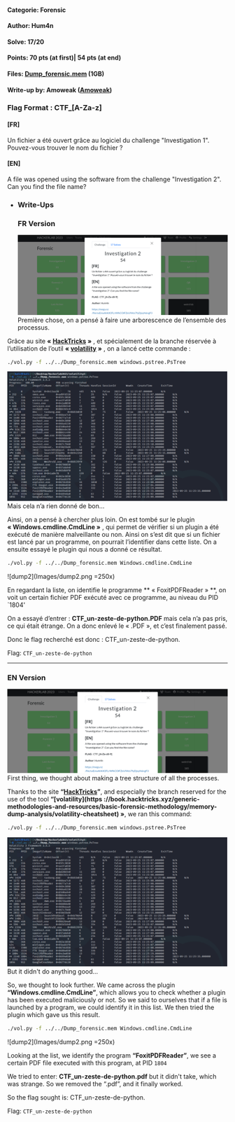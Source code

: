 #### Categorie: Forensic 
#### **Author**: Hum4n
#### Solve: 17/20 
#### Points: 70 pts (at first)| 54 pts (at end)
#### Files: [Dump_forensic.mem]([https://mega.nz/file/sxEmxAhK#2FLrWfkCOlFZeU9Ats7fyDjoyN6ngF3wjAD4HsbSheU](https://mega.nz/file/sxEmxAhK#2FLrWfkCOlFZeU9Ats7fyDjoyN6ngF3wjAD4HsbSheU))    (1GB)
#### Write-up by: Amoweak ([Amoweak](https://tweeter/sinaamand05))  

### Flag Format : CTF_**[A-Za-z]**  
#### **[FR]**
Un fichier a été ouvert grâce au logiciel du challenge "Investigation 1". Pouvez-vous trouver le nom du fichier ?
#### **[EN]**
A file was opened using the software from the challenge "Investigation 2". Can you find the file name?


- ### Write-Ups
  ### FR Version
  ![for](Images/invest2.png)
Première chose, on a pensé à faire une arborescence de l’ensemble des processus.

Grâce au site **« [HackTricks](https://book.hacktricks.xyz/welcome/readme) »**  , et spécialement de la branche réservée à l’utilisation de l’outil  **« [volatility](https://book.hacktricks.xyz/generic-methodologies-and-resources/basic-forensic-methodology/memory-dump-analysis/volatility-cheatsheet) »** , on a lancé cette commande :

```bash
./vol.py -f ../../Dump_forensic.mem windows.pstree.PsTree
```

![for2](Images/dump.png)
Mais cela n’a rien donné de bon…

Ainsi, on a pensé à chercher plus loin. On est tombé sur le plugin **« Windows.cmdline.CmdLine »** , qui permet de vérifier si un plugin a été exécuté de manière malveillante ou non. Ainsi on s’est dit que si un fichier est lancé par un programme, on pourrait l’identifier dans cette liste. On a ensuite essayé le plugin qui nous a donné ce résultat.

```bash
./vol.py -f ../../Dump_forensic.mem Windows.cmdline.CmdLine
```

![dump2](Images/dump2.png =250x)

En regardant la liste, on identifie le programme ** « FoxitPDFReader » **,  on voit un certain fichier PDF exécuté avec ce programme, au niveau du PID `1804' 

On a essayé d’entrer : **CTF_un-zeste-de-python.PDF**  mais cela n’a pas pris, ce qui était étrange. On a donc enlevé le « .PDF », et c’est finalement passé.

Donc le flag recherché est donc : CTF_un-zeste-de-python.

Flag: `CTF_un-zeste-de-python` 


-----------------------------------------------------------------


### EN Version


  ![for](Images/invest2.png)
First thing, we thought about making a tree structure of all the processes.

Thanks to the site **“[HackTricks](https://book.hacktricks.xyz/welcome/readme)”**, and especially the branch reserved for the use of the tool **“[volatility](https ://book.hacktricks.xyz/generic-methodologies-and-resources/basic-forensic-methodology/memory-dump-analysis/volatility-cheatsheet) »**, we ran this command:

```bash
./vol.py -f ../../Dump_forensic.mem windows.pstree.PsTree
```

![for2](Images/dump.png)
But it didn't do anything good...

So, we thought to look further. We came across the plugin **“Windows.cmdline.CmdLine”**, which allows you to check whether a plugin has been executed maliciously or not. So we said to ourselves that if a file is launched by a program, we could identify it in this list. We then tried the plugin which gave us this result.

```bash
./vol.py -f ../../Dump_forensic.mem Windows.cmdline.CmdLine
```

![dump2](Images/dump2.png =250x)

Looking at the list, we identify the program **“FoxitPDFReader”**, we see a certain PDF file executed with this program, at PID `1804`

We tried to enter: **CTF_un-zeste-de-python.pdf** but it didn't take, which was strange. So we removed the “.pdf”, and it finally worked.

So the flag sought is: CTF_un-zeste-de-python.

Flag: `CTF_un-zeste-de-python` 